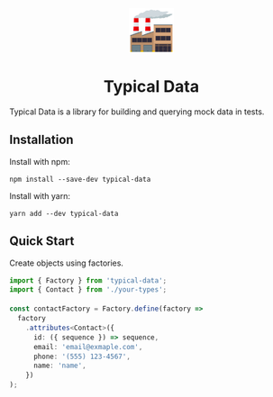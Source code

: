 <div align="center">
    <img
    height="80"
    width="80"
    alt="factory"
    src="https://raw.githubusercontent.com/davidtkramer/typical-data/7180b347449fc02d5f8daf68dc65ec27c853260e/logo.png"
  />
  <p />
  <h1>Typical Data</h1>
</div>

Typical Data is a library for building and querying mock data in tests. 

## Installation

Install with npm:
```
npm install --save-dev typical-data
```

Install with yarn:
```
yarn add --dev typical-data
```

## Quick Start

Create objects using factories. 

```typescript
import { Factory } from 'typical-data';
import { Contact } from './your-types';

const contactFactory = Factory.define(factory =>
  factory
    .attributes<Contact>({
      id: ({ sequence }) => sequence,
      email: 'email@exmaple.com',
      phone: '(555) 123-4567',
      name: 'name',
    })
);
```

